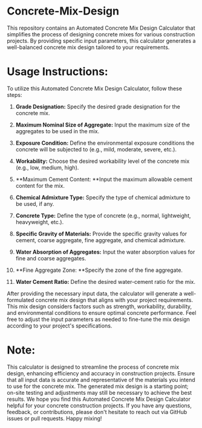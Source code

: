 # Concrete-Mix-Design
This repository contains an Automated Concrete Mix Design Calculator that simplifies the process of designing concrete mixes for various construction projects.
By providing specific input parameters, this calculator generates a well-balanced concrete mix design tailored to your requirements.

# Usage Instructions:

To utilize this Automated Concrete Mix Design Calculator, follow these steps:

1. **Grade Designation:** Specify the desired grade designation for the concrete mix.

2. **Maximum Nominal Size of Aggregate:** Input the maximum size of the aggregates to be used in the mix.

3. **Exposure Condition:** Define the environmental exposure conditions the concrete will be subjected to (e.g., mild, moderate, severe, etc.).

4. **Workability:** Choose the desired workability level of the concrete mix (e.g., low, medium, high).

5. **Maximum Cement Content: **Input the maximum allowable cement content for the mix.

6. **Chemical Admixture Type:** Specify the type of chemical admixture to be used, if any.

7. **Concrete Type:** Define the type of concrete (e.g., normal, lightweight, heavyweight, etc.).

8. **Specific Gravity of Materials:** Provide the specific gravity values for cement, coarse aggregate, fine aggregate, and chemical admixture.

9. **Water Absorption of Aggregates:** Input the water absorption values for fine and coarse aggregates.

10. **Fine Aggregate Zone: **Specify the zone of the fine aggregate.

11. **Water Cement Ratio:** Define the desired water-cement ratio for the mix.

After providing the necessary input data, the calculator will generate a well-formulated concrete mix design that aligns with your project requirements.
This mix design considers factors such as strength, workability, durability, and environmental conditions to ensure optimal concrete performance.
Feel free to adjust the input parameters as needed to fine-tune the mix design according to your project's specifications.

# Note:

This calculator is designed to streamline the process of concrete mix design, enhancing efficiency and accuracy in construction projects.
Ensure that all input data is accurate and representative of the materials you intend to use for the concrete mix.
The generated mix design is a starting point; on-site testing and adjustments may still be necessary to achieve the best results.
We hope you find this Automated Concrete Mix Design Calculator helpful for your concrete construction projects. If you have any questions, feedback, or contributions, please don't hesitate to reach out via GitHub issues or pull requests. Happy mixing!
